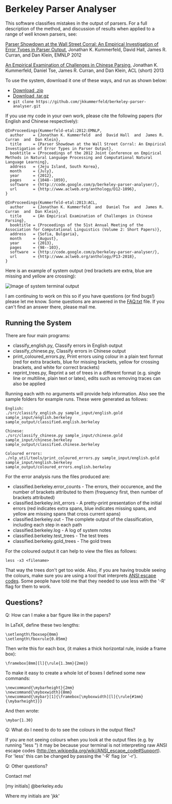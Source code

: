 # Berkeley Parser Analyser

This software classifies mistakes in the output of parsers.  For a full description of the method, and discussion of results when applied to a range of well known parsers, see:

   [Parser Showdown at the Wall Street Corral: An Empirical Investigation of Error Types in Parser Output](https://aclweb.org/anthology/D/D12/D12-1096.pdf),
   Jonathan K. Kummerfeld, David Hall, James R. Curran, and Dan Klein,
   EMNLP 2012

   [An Empirical Examination of Challenges in Chinese Parsing](https://aclweb.org/anthology/P/P13/P13-2018.pdf),
   Jonathan K. Kummerfeld, Daniel Tse, James R. Curran, and Dan Klein,
   ACL (short) 2013

To use the system, download it one of these ways, and run as shown below:

- [Download .zip](https://github.com/jkkummerfeld/berkeley-parser-analyser/zipball/master)
- [Download .tar.gz](https://github.com/jkkummerfeld/berkeley-parser-analyser/tarball/master)
- `git clone https://github.com/jkkummerfeld/berkeley-parser-analyser.git`

If you use my code in your own work, please cite the following papers (for
English and Chinese respectively):

```
@InProceedings{Kummerfeld-etal:2012:EMNLP,
  author    = {Jonathan K. Kummerfeld  and  David Hall  and  James R. Curran  and  Dan Klein},
  title     = {Parser Showdown at the Wall Street Corral: An Empirical Investigation of Error Types in Parser Output},
  booktitle = {Proceedings of the 2012 Joint Conference on Empirical Methods in Natural Language Processing and Computational Natural Language Learning},
  address   = {Jeju Island, South Korea},
  month     = {July},
  year      = {2012},
  pages     = {1048--1059},
  software  = {http://code.google.com/p/berkeley-parser-analyser/},
  url       = {http://www.aclweb.org/anthology/D12-1096},
}

@InProceedings{Kummerfeld-etal:2013:ACL,
  author    = {Jonathan K. Kummerfeld  and  Daniel Tse  and  James R. Curran  and  Dan Klein},
  title     = {An Empirical Examination of Challenges in Chinese Parsing},
  booktitle = {Proceedings of the 51st Annual Meeting of the Association for Computational Linguistics (Volume 2: Short Papers)},
  address   = {Sofia, Bulgaria},
  month     = {August},
  year      = {2013},
  pages     = {98--103},
  software  = {http://code.google.com/p/berkeley-parser-analyser/},
  url       = {http://www.aclweb.org/anthology/P13-2018},
}
```

Here is an example of system output (red brackets are extra, blue are missing and yellow are crossing):

![Image of system terminal output](http://www.jkk.name/images/example_analysis_output.png)

I am continuing to work on this so if you have questions (or find bugs!) please let me know. Some questions are answered in the <a href='https://code.google.com/p/berkeley-parser-analyser/source/browse/FAQ.txt'>FAQ.txt</a> file. If you can't find an answer there, please mail me.

## Running the System

There are four main programs:

- classify_english.py, Classify errors in English output
- classify_chinese.py, Classify errors in Chinese output
- print_coloured_errors.py, Print errors using colour in a plain text format (red for extra brackets, blue for missing brackets, yellow for crossing brackets, and white for correct brackets)
- reprint_trees.py, Reprint a set of trees in a different format (e.g. single line or multiline, plain text or latex), edits such as removing traces can also be applied

Running each with no arguments will provide help information.  Also see the sample folders for example runs.  These were generated as follows:

```
English:
./src/classify_english.py sample_input/english.gold sample_input/english.berkeley sample_output/classified.english.berkeley

Chinese:
./src/classify_chinese.py sample_input/chinese.gold sample_input/chinese.berkeley sample_output/classified.chinese.berkeley

Coloured errors:
./nlp_util/tools/print_coloured_errors.py sample_input/english.gold sample_input/english.berkeley sample_output/coloured_errors.english.berkeley
```

For the error analysis runs the files produced are:

- classified.berkeley.error_counts  -  The errors, their occurence, and the number of brackets attributed to them (frequency first, then number of brackets attributed)
- classified.berkeley.init_errors  -  A pretty-print presentation of the initial errors (red indicates extra spans, blue indicates missing spans, and yellow are missing spans that cross current spans)
- classified.berkeley.out  -  The complete output of the classification, including each step in each path
- classified.berkeley.log  -  A log of system notes
- classified.berkeley.test_trees  -  The test trees
- classified.berkeley.gold_trees  -  The gold trees

For the coloured output it can help to view the files as follows:

```
less -x3 <filename>
```

That way the trees don't get too wide.  Also, if you are having trouble seeing the colours, make sure you are using a tool that interprets [ANSI escape codes](http://en.wikipedia.org/wiki/ANSI_escape_code#Support).  Some people have told me that they needed to use less with the '-R' flag for them to work.

##  Questions?

Q: How can I make a bar figure like in the papers?

In LaTeX, define these two lengths:

```
\setlength\fboxsep{0mm}
\setlength\fboxrule{0.05mm}
```

Then write this for each box, (it makes a thick horizontal rule, inside a frame box):
```
\framebox[8mm][l]{\rule{1.3mm}{2mm}}
```

To make it easy to create a whole lot of boxes I defined some new commands:
```
\newcommand{\mybarheight}{2mm}
\newcommand{\myboxwidth}{8mm}
\newcommand{\mybar}[1]{\framebox[\myboxwidth][l]{\rule{#1mm}{\mybarheight}}}
```

And then wrote:
```
\mybar{1.30}
```

Q: What do I need to do to see the colours in the output files?

If you are not seeing colours when you look at the output files (e.g. by
running "less <filename>") it may be because your terminal is not interpreting
raw ANSI escape codes (http://en.wikipedia.org/wiki/ANSI_escape_code#Support).
For 'less' this can be changed by passing the '-R' flag (or '-r').


Q: Other questions?

Contact me!

[my initials] @berkeley.edu 

Where my initials are 'jkk'

